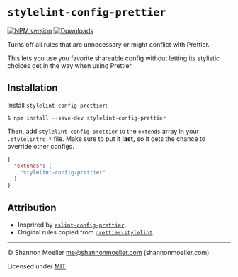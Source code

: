 # `stylelint-config-prettier`

[![NPM version][npm-img]][npm-url] [![Downloads][downloads-img]][npm-url]

Turns off all rules that are unnecessary or might conflict with Prettier.

This lets you use you favorite shareable config without letting its stylistic
choices get in the way when using Prettier.

## Installation

Install `stylelint-config-prettier`:

```
$ npm install --save-dev stylelint-config-prettier
```

Then, add `stylelint-config-prettier` to the `extends` array in your
`.stylelintrc.*` file. Make sure to put it **last,** so it gets the chance to
override other configs.

```json
{
  "extends": [
    "stylelint-config-prettier"
  ]
}
```

## Attribution

- Insprired by [`eslint-config-prettier`](http://npm.im/eslint-config-prettier).
- Original rules copied from [`prettier-stylelint`](http://npm.im/prettier-stylelint).

----

© Shannon Moeller <me@shannonmoeller.com> (shannonmoeller.com)

Licensed under [MIT](http://shannonmoeller.com/mit.txt)

[downloads-img]: http://img.shields.io/npm/dm/stylelint-config-prettier.svg?style=flat-square
[npm-img]:       http://img.shields.io/npm/v/stylelint-config-prettier.svg?style=flat-square
[npm-url]:       https://npmjs.org/package/stylelint-config-prettier

